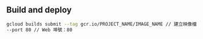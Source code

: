 ## Build and deploy
```bash
gcloud builds submit --tag gcr.io/PROJECT_NAME/IMAGE_NAME // 建立映像檔
--port 80 // Web 埠號：80
```
